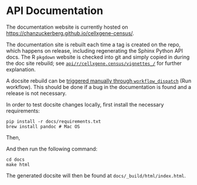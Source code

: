# API Documentation

The documentation website is currently hosted on <https://chanzuckerberg.github.io/cellxgene-census/>.

The documentation site is rebuilt each time a tag is created on the repo, which happens on release, including regenerating the Sphinx Python API docs. The R `pkgdown` website is checked into git and simply copied in during the doc site rebuild; see [`api/r/cellxgene.census/vignettes_/`](https://github.com/chanzuckerberg/cellxgene-census/tree/main/api/r/cellxgene.census/vignettes_) for further explanation.

A docsite rebuild can be [triggered manually through `workflow_dispatch`](https://github.com/chanzuckerberg/cellxgene-census/actions/workflows/docsite-build-deploy.yml) (Run workflow). This should be done if a bug in the documentation is found and a release is not necessary.

In order to test docsite changes locally, first install the necessary requirements:

```shell
pip install -r docs/requirements.txt
brew install pandoc # Mac OS
```

Then,

And then run the following command:

```shell
cd docs
make html
```

The generated docsite will then be found at `docs/_build/html/index.html`.
